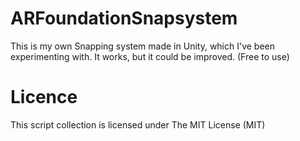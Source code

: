 # ARFoundationSnapsystem
This is my own Snapping system made in Unity, which I've been experimenting with. It works, but it could be improved.
(Free to use)
# Licence
This script collection is licensed under The MIT License (MIT)
